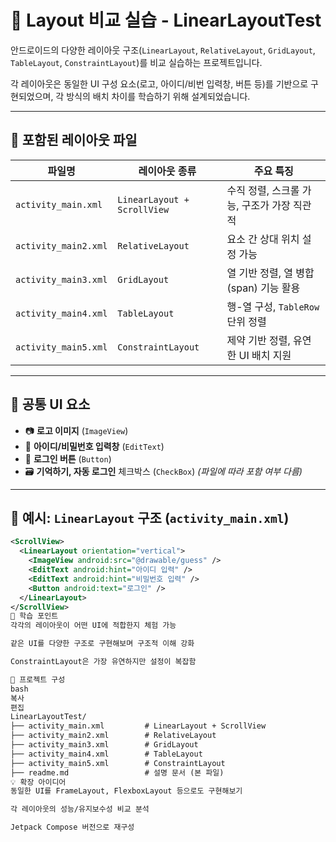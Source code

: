 # 🧱 Layout 비교 실습 - LinearLayoutTest

안드로이드의 다양한 레이아웃 구조(`LinearLayout`, `RelativeLayout`, `GridLayout`, `TableLayout`, `ConstraintLayout`)를 비교 실습하는 프로젝트입니다.

각 레이아웃은 동일한 UI 구성 요소(로고, 아이디/비번 입력창, 버튼 등)를 기반으로 구현되었으며, 각 방식의 배치 차이를 학습하기 위해 설계되었습니다.

---

## 🧩 포함된 레이아웃 파일

| 파일명 | 레이아웃 종류 | 주요 특징 |
|--------|----------------|------------|
| `activity_main.xml` | `LinearLayout + ScrollView` | 수직 정렬, 스크롤 가능, 구조가 가장 직관적 |
| `activity_main2.xml` | `RelativeLayout` | 요소 간 상대 위치 설정 가능 |
| `activity_main3.xml` | `GridLayout` | 열 기반 정렬, 열 병합(span) 기능 활용 |
| `activity_main4.xml` | `TableLayout` | 행-열 구성, `TableRow` 단위 정렬 |
| `activity_main5.xml` | `ConstraintLayout` | 제약 기반 정렬, 유연한 UI 배치 지원 |

---

## 🎯 공통 UI 요소

- 📷 **로고 이미지** (`ImageView`)
- 🧾 **아이디/비밀번호 입력창** (`EditText`)
- 🔘 **로그인 버튼** (`Button`)
- 🗃️ **기억하기, 자동 로그인** 체크박스 (`CheckBox`) *(파일에 따라 포함 여부 다름)*

---

## 📐 예시: `LinearLayout` 구조 (`activity_main.xml`)

```xml
<ScrollView>
  <LinearLayout orientation="vertical">
    <ImageView android:src="@drawable/guess" />
    <EditText android:hint="아이디 입력" />
    <EditText android:hint="비밀번호 입력" />
    <Button android:text="로그인" />
  </LinearLayout>
</ScrollView>
🧠 학습 포인트
각각의 레이아웃이 어떤 UI에 적합한지 체험 가능

같은 UI를 다양한 구조로 구현해보며 구조적 이해 강화

ConstraintLayout은 가장 유연하지만 설정이 복잡함

📁 프로젝트 구성
bash
복사
편집
LinearLayoutTest/
├── activity_main.xml         # LinearLayout + ScrollView
├── activity_main2.xml        # RelativeLayout
├── activity_main3.xml        # GridLayout
├── activity_main4.xml        # TableLayout
├── activity_main5.xml        # ConstraintLayout
├── readme.md                 # 설명 문서 (본 파일)
💡 확장 아이디어
동일한 UI를 FrameLayout, FlexboxLayout 등으로도 구현해보기

각 레이아웃의 성능/유지보수성 비교 분석

Jetpack Compose 버전으로 재구성
